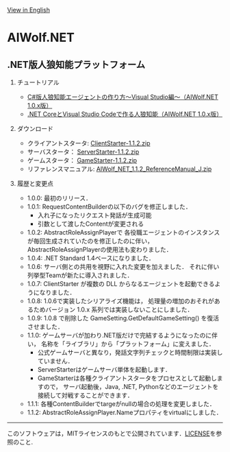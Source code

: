 [View in English](https://github.com/AIWolfSharp/AIWolf_NET/blob/v1.1/README-E.md)
# AIWolf.NET
## .NET版人狼知能プラットフォーム

1. チュートリアル

    * [C#版人狼知能エージェントの作り方～Visual Studio編～（AIWolf.NET 1.0.x版）](https://www.slideshare.net/takots/c-59927842)
    * [.NET CoreとVisual Studio Codeで作る人狼知能（AIWolf.NET 1.0.x版）](https://www.slideshare.net/takots/net-corevs-code-71808207)

1. ダウンロード

    * クライアントスタータ: 
      [ClientStarter-1.1.2.zip](https://github.com/AIWolfSharp/AIWolf_NET/releases/download/v1.1.2/ClientStarter-1.1.2.zip)
    * サーバスタータ：
      [ServerStarter-1.1.2.zip](https://github.com/AIWolfSharp/AIWolf_NET/releases/download/v1.1.2/ServerStarter-1.1.2.zip)
    * ゲームスタータ：
      [GameStarter-1.1.2.zip](https://github.com/AIWolfSharp/AIWolf_NET/releases/download/v1.1.2/GameStarter-1.1.2.zip)
    * リファレンスマニュアル: 
      [AIWolf_NET_1.1.2_ReferenceManual_J.zip](https://github.com/AIWolfSharp/AIWolf_NET/releases/download/v1.1.2/AIWolf_NET_1.1.2_ReferenceManual_J.zip)

1. 履歴と変更点

    * 1.0.0: 最初のリリース．
    * 1.0.1: RequestContentBuilderの以下のバグを修正しました．
      * 入れ子になったリクエスト発話が生成可能
      * 引数として渡したContentが変更される
    * 1.0.2: AbstractRoleAssignPlayerで
    各役職エージェントのインスタンスが毎回生成されていたのを修正したのに伴い，
    AbstractRoleAssignPlayerの使用法も変わりました．
    * 1.0.4: .NET Standard 1.4ベースになりました．
    * 1.0.6: サーバ側との共用を視野に入れた変更を加えました．
      それに伴い列挙型Teamが新たに導入されました．
    * 1.0.7: ClientStarter が複数の
      DLL からなるエージェントを起動できるようになりました．
    * 1.0.8: 1.0.6で実装したシリアライズ機能は，
      処理量の増加のおそれがあるためバージョン 1.0.x
      系列では実装しないことにしました．
    * 1.0.9: 1.0.8 で削除した GameSetting.GetDefaultGameSetting()
      を復活させました．
    * 1.1.0: ゲームサーバが加わり.NET版だけで完結するようになったのに伴い，
      名称を「ライブラリ」から「プラットフォーム」に変えました．
      * 公式ゲームサーバと異なり，発話文字列チェックと時間制限は実装していません．
      * ServerStarterはゲームサーバ単体を起動します．
      * GameStarterは各種クライアントスタータをプロセスとして起動しますので，
        サーバ起動後，Java, .NET, Pythonなどのエージェントを接続して対戦することができます．
    * 1.1.1: 各種ContentBuilderでtargeがnullの場合の処理を変更しました．
    * 1.1.2: AbstractRoleAssignPlayer.Nameプロパティをvirtualにしました．
      

---
このソフトウェアは，MITライセンスのもとで公開されています．[LICENSE](https://github.com/AIWolfSharp/AIWolf_NET/blob/v1.1/LICENSE)を参照のこと.
